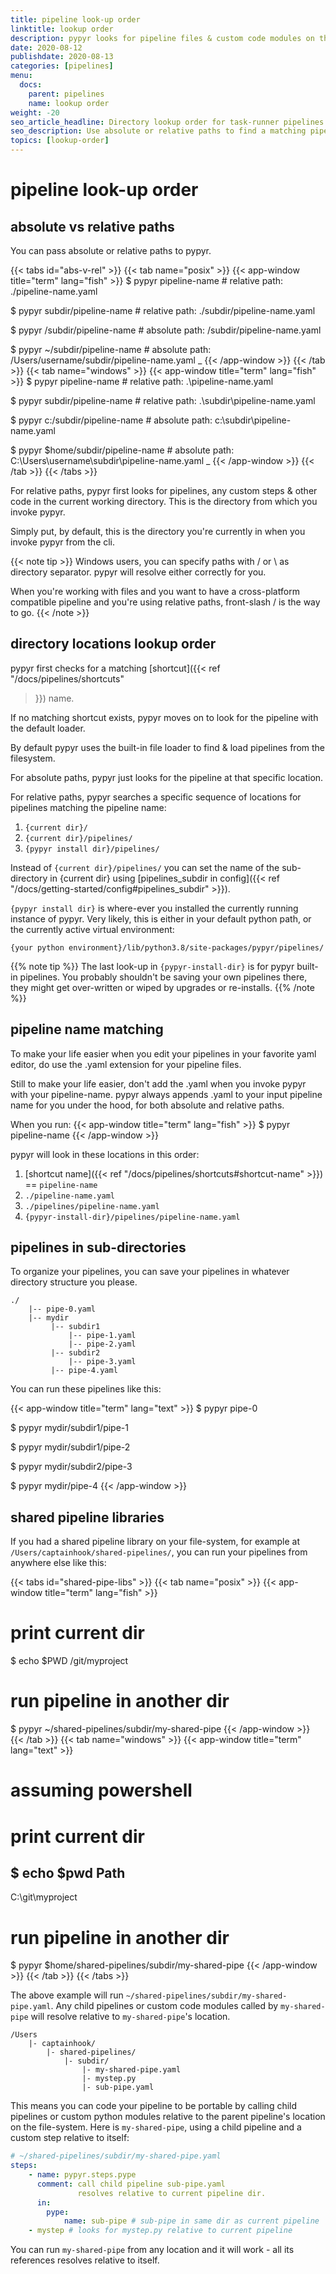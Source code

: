 ```yaml
---
title: pipeline look-up order
linktitle: lookup order
description: pypyr looks for pipeline files & custom code modules on the filesystem in these directories.
date: 2020-08-12
publishdate: 2020-08-13
categories: [pipelines]
menu:
  docs:
    parent: pipelines
    name: lookup order
weight: -20
seo_article_headline: Directory lookup order for task-runner pipelines on the filesystem.
seo_description: Use absolute or relative paths to find a matching pipeline in the file location lookup sequence.
topics: [lookup-order]
---
```

# pipeline look-up order
## absolute vs relative paths
You can pass absolute or relative paths to pypyr.

{{< tabs id="abs-v-rel" >}}
{{< tab name="posix" >}}
{{< app-window title="term" lang="fish" >}}
$ pypyr pipeline-name # relative path: ./pipeline-name.yaml

$ pypyr subdir/pipeline-name # relative path: ./subdir/pipeline-name.yaml

$ pypyr /subdir/pipeline-name # absolute path: /subdir/pipeline-name.yaml

$ pypyr ~/subdir/pipeline-name # absolute path: /Users/username/subdir/pipeline-name.yaml
_
{{< /app-window >}}
{{< /tab >}}
{{< tab name="windows" >}}
{{< app-window title="term" lang="fish" >}}
$ pypyr pipeline-name # relative path: .\pipeline-name.yaml

$ pypyr subdir/pipeline-name # relative path: .\subdir\pipeline-name.yaml

$ pypyr c:/subdir/pipeline-name # absolute path: c:\subdir\pipeline-name.yaml

$ pypyr $home/subdir/pipeline-name # absolute path: C:\Users\username\subdir\pipeline-name.yaml
_
{{< /app-window >}}
{{< /tab >}}
{{< /tabs >}}

For relative paths, pypyr first looks for pipelines, any custom steps & other
code in the current working directory. This is the directory from which you
invoke pypyr.

Simply put, by default, this is the directory you're currently in when you 
invoke pypyr from the cli.

{{< note tip >}}
Windows users, you can specify paths with / or \ as directory
separator. pypyr will resolve either correctly for you.

When you're working with files and you want to have a
cross-platform compatible pipeline and you're using relative paths,
front-slash / is the way to go.
{{< /note >}}

## directory locations lookup order
pypyr first checks for a matching [shortcut]({{< ref "/docs/pipelines/shortcuts"
>}}) name.

If no matching shortcut exists, pypyr moves on to look for the pipeline with
the default loader.

By default pypyr uses the built-in file loader to find & load pipelines from the
filesystem. 

For absolute paths, pypyr just looks for the pipeline at that specific location.

For relative paths, pypyr searches a specific sequence of locations
for pipelines matching the pipeline name:

1. `{current dir}/`
2. `{current dir}/pipelines/`
3. `{pypyr install dir}/pipelines/`

Instead of `{current dir}/pipelines/` you can set the name of the sub-directory
in {current dir} using [pipelines_subdir in config]({{< ref
"/docs/getting-started/config#pipelines_subdir" >}}).

`{pypyr install dir}` is where-ever you installed the currently running 
instance of pypyr. Very likely, this is either in your default python path, or 
the currently active virtual environment:

```text
{your python environment}/lib/python3.8/site-packages/pypyr/pipelines/
```

{{% note tip %}}
The last look-up  in `{pypyr-install-dir}` is for pypyr built-in pipelines. You 
probably shouldn't be saving your own pipelines there, they might get 
over-written or wiped by upgrades or re-installs.
{{% /note %}}

## pipeline name matching
To make your life easier when you edit your pipelines in your favorite yaml 
editor, do use the .yaml extension for your pipeline files.

Still to make your life easier, don't add the .yaml when you invoke pypyr with
your pipeline-name. pypyr always appends .yaml to your input pipeline name for 
you under the hood, for both absolute and relative paths.

When you run:
{{< app-window title="term" lang="fish" >}}
$ pypyr pipeline-name
{{< /app-window >}}

pypyr will look in these locations in this order:

1. [shortcut name]({{< ref "/docs/pipelines/shortcuts#shortcut-name" >}}) == `pipeline-name`
2. `./pipeline-name.yaml`
3. `./pipelines/pipeline-name.yaml`
4. `{pypyr-install-dir}/pipelines/pipeline-name.yaml`

## pipelines in sub-directories
To organize your pipelines, you can save your pipelines in whatever directory 
structure you please.

```text
./
    |-- pipe-0.yaml
    |-- mydir
         |-- subdir1
             |-- pipe-1.yaml
             |-- pipe-2.yaml
         |-- subdir2
             |-- pipe-3.yaml
         |-- pipe-4.yaml
```

You can run these pipelines like this:

{{< app-window title="term" lang="text" >}}
$ pypyr pipe-0

$ pypyr mydir/subdir1/pipe-1

$ pypyr mydir/subdir1/pipe-2

$ pypyr mydir/subdir2/pipe-3

$ pypyr mydir/pipe-4
{{< /app-window >}}

## shared pipeline libraries
If you had a shared pipeline library on your file-system, for example at
`/Users/captainhook/shared-pipelines/`, you can run your pipelines from
anywhere else like this:

{{< tabs id="shared-pipe-libs" >}}
{{< tab name="posix" >}}
{{< app-window title="term" lang="fish" >}}
# print current dir
$ echo $PWD
/git/myproject

# run pipeline in another dir
$ pypyr ~/shared-pipelines/subdir/my-shared-pipe
{{< /app-window >}}
{{< /tab >}}
{{< tab name="windows" >}}
{{< app-window title="term" lang="text" >}}
# assuming powershell
# print current dir
$ echo $pwd
Path
----
C:\git\myproject

# run pipeline in another dir
$ pypyr $home/shared-pipelines/subdir/my-shared-pipe
{{< /app-window >}}
{{< /tab >}}
{{< /tabs >}}

The above example will run `~/shared-pipelines/subdir/my-shared-pipe.yaml`. Any
child pipelines or custom code modules called by `my-shared-pipe` will resolve
relative to `my-shared-pipe`'s location.

```text
/Users
    |- captainhook/
        |- shared-pipelines/
            |- subdir/
                |- my-shared-pipe.yaml
                |- mystep.py
                |- sub-pipe.yaml
```

This means you can code your pipeline to be portable by calling child pipelines
or custom python modules relative to the parent pipeline's location on the
file-system. Here is `my-shared-pipe`, using a child pipeline and a custom step
relative to itself:

```yaml
# ~/shared-pipelines/subdir/my-shared-pipe.yaml
steps:
    - name: pypyr.steps.pype
      comment: call child pipeline sub-pipe.yaml
               resolves relative to current pipeline dir.
      in:
        pype:
            name: sub-pipe # sub-pipe in same dir as current pipeline
    - mystep # looks for mystep.py relative to current pipeline
```

You can run `my-shared-pipe` from any location and it will work - all its
references resolves relative to itself.